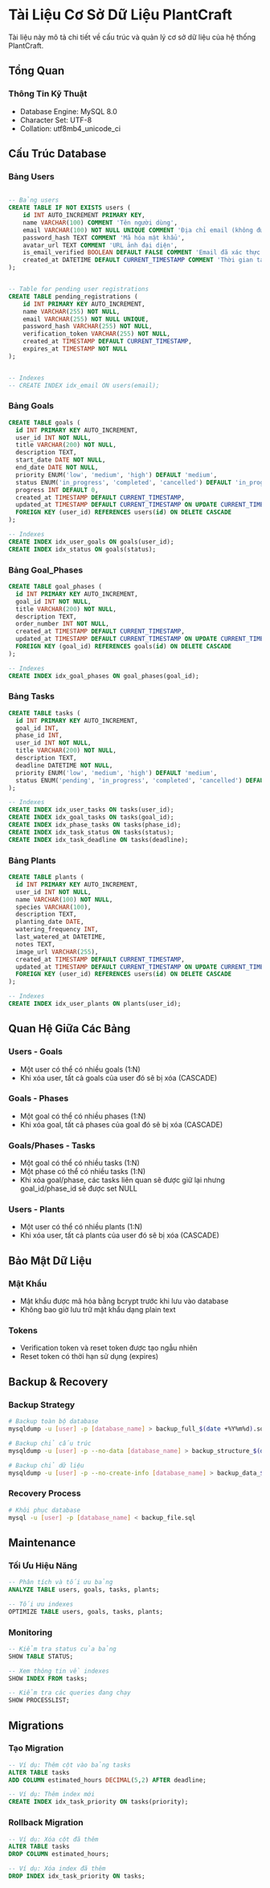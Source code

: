 # Tài Liệu Cơ Sở Dữ Liệu PlantCraft

Tài liệu này mô tả chi tiết về cấu trúc và quản lý cơ sở dữ liệu của hệ thống PlantCraft.

## Tổng Quan

### Thông Tin Kỹ Thuật
- Database Engine: MySQL 8.0
- Character Set: UTF-8
- Collation: utf8mb4_unicode_ci

## Cấu Trúc Database

### Bảng Users
```sql

-- Bảng users
CREATE TABLE IF NOT EXISTS users (
    id INT AUTO_INCREMENT PRIMARY KEY,
    name VARCHAR(100) COMMENT 'Tên người dùng',
    email VARCHAR(100) NOT NULL UNIQUE COMMENT 'Địa chỉ email (không được trùng, không được để trống)',
    password_hash TEXT COMMENT 'Mã hóa mật khẩu',
    avatar_url TEXT COMMENT 'URL ảnh đại diện',
    is_email_verified BOOLEAN DEFAULT FALSE COMMENT 'Email đã xác thực hay chưa',
    created_at DATETIME DEFAULT CURRENT_TIMESTAMP COMMENT 'Thời gian tạo tài khoản'
);


-- Table for pending user registrations
CREATE TABLE pending_registrations (
    id INT PRIMARY KEY AUTO_INCREMENT,
    name VARCHAR(255) NOT NULL,
    email VARCHAR(255) NOT NULL UNIQUE,
    password_hash VARCHAR(255) NOT NULL,
    verification_token VARCHAR(255) NOT NULL,
    created_at TIMESTAMP DEFAULT CURRENT_TIMESTAMP,
    expires_at TIMESTAMP NOT NULL
);


-- Indexes
-- CREATE INDEX idx_email ON users(email);
```

### Bảng Goals
```sql
CREATE TABLE goals (
  id INT PRIMARY KEY AUTO_INCREMENT,
  user_id INT NOT NULL,
  title VARCHAR(200) NOT NULL,
  description TEXT,
  start_date DATE NOT NULL,
  end_date DATE NOT NULL,
  priority ENUM('low', 'medium', 'high') DEFAULT 'medium',
  status ENUM('in_progress', 'completed', 'cancelled') DEFAULT 'in_progress',
  progress INT DEFAULT 0,
  created_at TIMESTAMP DEFAULT CURRENT_TIMESTAMP,
  updated_at TIMESTAMP DEFAULT CURRENT_TIMESTAMP ON UPDATE CURRENT_TIMESTAMP,
  FOREIGN KEY (user_id) REFERENCES users(id) ON DELETE CASCADE
);

-- Indexes
CREATE INDEX idx_user_goals ON goals(user_id);
CREATE INDEX idx_status ON goals(status);
```

### Bảng Goal_Phases
```sql
CREATE TABLE goal_phases (
  id INT PRIMARY KEY AUTO_INCREMENT,
  goal_id INT NOT NULL,
  title VARCHAR(200) NOT NULL,
  description TEXT,
  order_number INT NOT NULL,
  created_at TIMESTAMP DEFAULT CURRENT_TIMESTAMP,
  updated_at TIMESTAMP DEFAULT CURRENT_TIMESTAMP ON UPDATE CURRENT_TIMESTAMP,
  FOREIGN KEY (goal_id) REFERENCES goals(id) ON DELETE CASCADE
);

-- Indexes
CREATE INDEX idx_goal_phases ON goal_phases(goal_id);
```

### Bảng Tasks
```sql
CREATE TABLE tasks (
  id INT PRIMARY KEY AUTO_INCREMENT,
  goal_id INT,
  phase_id INT,
  user_id INT NOT NULL,
  title VARCHAR(200) NOT NULL,
  description TEXT,
  deadline DATETIME NOT NULL,
  priority ENUM('low', 'medium', 'high') DEFAULT 'medium',
  status ENUM('pending', 'in_progress', 'completed', 'cancelled') DEFAULT 'pending'
);

-- Indexes
CREATE INDEX idx_user_tasks ON tasks(user_id);
CREATE INDEX idx_goal_tasks ON tasks(goal_id);
CREATE INDEX idx_phase_tasks ON tasks(phase_id);
CREATE INDEX idx_task_status ON tasks(status);
CREATE INDEX idx_task_deadline ON tasks(deadline);
```

### Bảng Plants
```sql
CREATE TABLE plants (
  id INT PRIMARY KEY AUTO_INCREMENT,
  user_id INT NOT NULL,
  name VARCHAR(100) NOT NULL,
  species VARCHAR(100),
  description TEXT,
  planting_date DATE,
  watering_frequency INT,
  last_watered_at DATETIME,
  notes TEXT,
  image_url VARCHAR(255),
  created_at TIMESTAMP DEFAULT CURRENT_TIMESTAMP,
  updated_at TIMESTAMP DEFAULT CURRENT_TIMESTAMP ON UPDATE CURRENT_TIMESTAMP,
  FOREIGN KEY (user_id) REFERENCES users(id) ON DELETE CASCADE
);

-- Indexes
CREATE INDEX idx_user_plants ON plants(user_id);
```

## Quan Hệ Giữa Các Bảng

### Users - Goals
- Một user có thể có nhiều goals (1:N)
- Khi xóa user, tất cả goals của user đó sẽ bị xóa (CASCADE)

### Goals - Phases
- Một goal có thể có nhiều phases (1:N)
- Khi xóa goal, tất cả phases của goal đó sẽ bị xóa (CASCADE)

### Goals/Phases - Tasks
- Một goal có thể có nhiều tasks (1:N)
- Một phase có thể có nhiều tasks (1:N)
- Khi xóa goal/phase, các tasks liên quan sẽ được giữ lại nhưng goal_id/phase_id sẽ được set NULL

### Users - Plants
- Một user có thể có nhiều plants (1:N)
- Khi xóa user, tất cả plants của user đó sẽ bị xóa (CASCADE)

## Bảo Mật Dữ Liệu

### Mật Khẩu
- Mật khẩu được mã hóa bằng bcrypt trước khi lưu vào database
- Không bao giờ lưu trữ mật khẩu dạng plain text

### Tokens
- Verification token và reset token được tạo ngẫu nhiên
- Reset token có thời hạn sử dụng (expires)

## Backup & Recovery

### Backup Strategy
```bash
# Backup toàn bộ database
mysqldump -u [user] -p [database_name] > backup_full_$(date +%Y%m%d).sql

# Backup chỉ cấu trúc
mysqldump -u [user] -p --no-data [database_name] > backup_structure_$(date +%Y%m%d).sql

# Backup chỉ dữ liệu
mysqldump -u [user] -p --no-create-info [database_name] > backup_data_$(date +%Y%m%d).sql
```

### Recovery Process
```bash
# Khôi phục database
mysql -u [user] -p [database_name] < backup_file.sql
```

## Maintenance

### Tối Ưu Hiệu Năng
```sql
-- Phân tích và tối ưu bảng
ANALYZE TABLE users, goals, tasks, plants;

-- Tối ưu indexes
OPTIMIZE TABLE users, goals, tasks, plants;
```

### Monitoring
```sql
-- Kiểm tra status của bảng
SHOW TABLE STATUS;

-- Xem thông tin về indexes
SHOW INDEX FROM tasks;

-- Kiểm tra các queries đang chạy
SHOW PROCESSLIST;
```

## Migrations

### Tạo Migration
```sql
-- Ví dụ: Thêm cột vào bảng tasks
ALTER TABLE tasks
ADD COLUMN estimated_hours DECIMAL(5,2) AFTER deadline;

-- Ví dụ: Thêm index mới
CREATE INDEX idx_task_priority ON tasks(priority);
```

### Rollback Migration
```sql
-- Ví dụ: Xóa cột đã thêm
ALTER TABLE tasks
DROP COLUMN estimated_hours;

-- Ví dụ: Xóa index đã thêm
DROP INDEX idx_task_priority ON tasks;
```